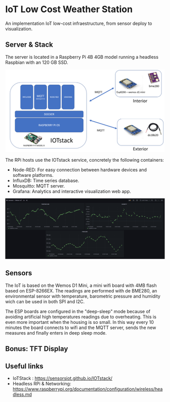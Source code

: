 

# IoT Low Cost Weather Station 

An implementation IoT low-cost infraestructure, from sensor deploy to visualization.

## Server & Stack
The server is located in a Raspberry Pi 4B 4GB  model running a headless Raspbian with an 120 GB SSD.

![architecture](img/architecture.png)

The RPi hosts use the IOTstack service, concretely the following containers: 

* Node-RED: For easy connection between hardware devices and software platforms.
* InfluxDB: Time series database.
* Mosquitto: MQTT server. 
* Grafana: Analytics and interactive visualization web app.


![visualization](img/meteoIOT.png)

## Sensors 
The IoT is based on the  Wemos D1 Mini, a mini wifi board with 4MB flash based on ESP-8266EX. The readings are performed with de BME280, an environmental sensor with temperature, barometric pressure and humidity wich can be used in both SPI and I2C.

The ESP boards are configured in the "deep-sleep" mode because of avoiding artificial high temperatures readings due to overheating. This is even more important when the housing is so small. In this way every 10 minutes the board connects to wifi and the MQTT server, sends the new measures and finally enters in deep sleep mode.




## Bonus: TFT Display 

## Useful links
* IoTStack : https://sensorsiot.github.io/IOTstack/
* Headless RPi & Networking: https://www.raspberrypi.org/documentation/configuration/wireless/headless.md

